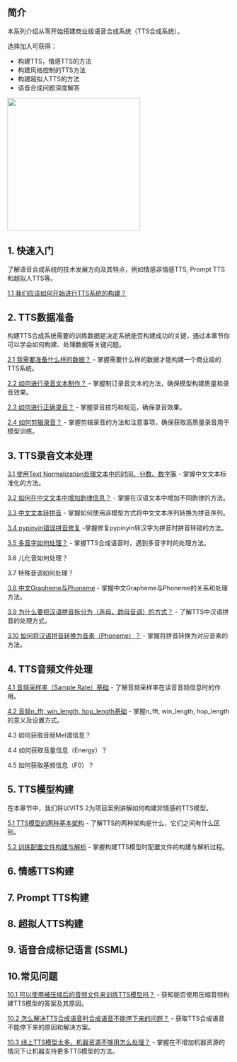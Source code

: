 ## 简介

本系列介绍从零开始搭建商业级语音合成系统（TTS合成系统）。

选择加入可获得：

* 构建TTS，情感TTS的方法
* 构建风格控制的TTS方法
* 构建超拟人TTS的方法
* 语音合成问题深度解答

<img src="https://zlunai.com/wp-content/uploads/2024/12/2024122809312537.png" style="width:300px" />

## 1. 快速入门

了解语音合成系统的技术发展方向及其特点，例如情感非情感TTS, Prompt TTS和超拟人TTS等。

[1.1 我们应该如何开始进行TTS系统的构建？](https://articles.zsxq.com/id_dmk3c1s5aqut.html)

## 2. TTS数据准备

构建TTS合成系统需要的训练数据是决定系统能否构建成功的关键，通过本章节你可以学会如何构建、处理数据等关键问题。

[2.1 我需要准备什么样的数据？](https://articles.zsxq.com/id_887wrb4fdmja.html) - 掌握需要什么样的数据才能构建一个商业级的TTS系统。

[2.2 如何进行录音文本制作？](https://articles.zsxq.com/id_a0ot7xm56mhz.html) - 掌握制订录音文本的方法，确保模型构建质量和录音效果。

[2.3 如何进行正确录音？](https://articles.zsxq.com/id_sirt95pecw78.html) - 掌握录音技巧和规范，确保录音效果。

[2.4 如何剪辑录音？](https://articles.zsxq.com/id_wwdzri0xam1h.html) - 掌握剪辑录音的方法和注意事项，确保获取高质量录音用于模型训练。

## 3. TTS录音文本处理

[3.1 使用Text Normalization处理文本中的时间、分数、数字等](https://articles.zsxq.com/id_ckm3qjukufcr.html) - 掌握中文文本标准化的方法。

[3.2 如何在中文文本中增加韵律信息？](https://articles.zsxq.com/id_bmrwm69f90rc.html) - 掌握在汉语文本中增加不同韵律的方法。

[3.3 中文文本转拼音](https://articles.zsxq.com/id_f4f03z1eks3k.html) - 掌握如何使用非模型方式将中文文本序列转换为拼音序列。

[3.4 pypinyin错误拼音修复](https://articles.zsxq.com/id_juqu40pl8vde.html) -掌握修复pypinyin转汉字为拼音时拼音转错的方法。

[3.5 多音字如何处理？](https://articles.zsxq.com/id_i6spgbgn7owb.html) - 掌握TTS合成语音时，遇到多音字时的处理方法。

3.6 儿化音如何处理？

3.7 特殊音调如何处理？

[3.8 中文Grapheme与Phoneme](https://articles.zsxq.com/id_lig4xd1cmzl8.html) - 掌握中文Grapheme与Phoneme的关系和处理方法。

[3.9 为什么要把汉语拼音拆分为（声母，韵母音调）的方式？](https://articles.zsxq.com/id_bi2xlibfugs5.html) - 了解TTS中汉语拼音的处理方式。

[3.10 如何将汉语拼音转换为音素（Phoneme）？](https://articles.zsxq.com/id_6qixlk4ggguv.html) - 掌握将拼音转换为对应音素的方法。

## 4. TTS音频文件处理

[4.1 音频采样率（Sample Rate）基础](https://articles.zsxq.com/id_b5d1j92663ve.html) - 了解音频采样率在读音音频信息时的作用。

[4.2 音频n_fft, win_length, hop_length基础](https://articles.zsxq.com/id_5qx8x2m1cf0l.html) - 掌握n_fft, win_length, hop_length的意义及设置方式。

4.3 如何获取音频Mel谱信息？

4.4 如何获取音量信息（Energy）？

4.5 如何获取基频信息（F0）？

## 5. TTS模型构建

在本章节中，我们将以VITS 2为项目案例讲解如何构建非情感的TTS模型。

[5.1 TTS模型的两种基本架构](https://articles.zsxq.com/id_pvx2f6ms3rze.html) - 了解TTS的两种架构是什么，它们之间有什么区别。

[5.2 训练配置文件构建与解析](https://articles.zsxq.com/id_swt2rsmuaiq6.html) - 掌握构建TTS模型时配置文件的构建与解析过程。

## 6. 情感TTS构建
## 7. Prompt TTS构建
## 8. 超拟人TTS构建
## 9. 语音合成标记语言 (SSML)
## 10.常见问题

[10.1 可以使用被压缩后的音频文件来训练TTS模型吗？](https://articles.zsxq.com/id_hpwjic5wf55m.html) - 获知能否使用压缩音频构建TTS模型的答案及其原因。

[10.2 怎么解决TTS合成语音时合成语音不能停下来的问题？](https://articles.zsxq.com/id_zxd16p94gkcl.html) - 获取TTS合成语音不能停下来的原因和解决方案。

[10.3 线上TTS模型太多，机器资源不够用怎么处理？](https://articles.zsxq.com/id_3nevlw5atlww.html) - 掌握在不增加机器资源的情况下让机器支持更多TTS模型的方法。
